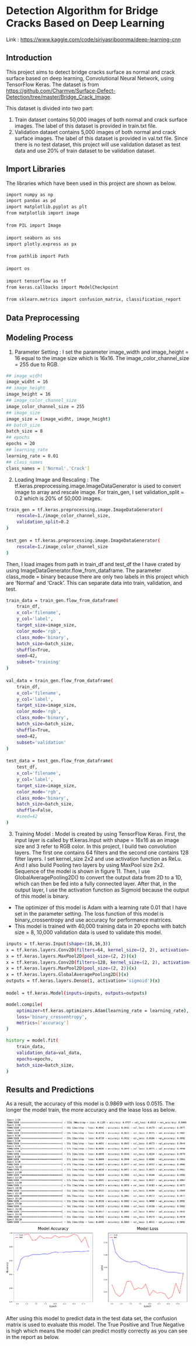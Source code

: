 # Detection Algorithm for Bridge Cracks Based on Deep Learning
Link : https://www.kaggle.com/code/siriyasriboonma/deep-learning-cnn

## Introduction
This project aims to detect bridge cracks surface as normal and crack surface based on deep learning, Convolutional Neural Network, using TensorFlow Keras. The dataset is from https://github.com/Charmve/Surface-Defect-Detection/tree/master/Bridge_Crack_Image.

This dataset is divided into two part:
1.	Train dataset contains 50,000 images of both normal and crack surface images. The label of this dataset is provided in train.txt file.
2.	Validation dataset contains 5,000 images of both normal and crack surface images. The label of this dataset is provided in val.txt file.
Since there is no test dataset, this project will use validation dataset as test data and use 20% of train dataset to be validation dataset.

## Import Libraries
The libraries which have been used in this project are shown as below.
```sh
import numpy as np 
import pandas as pd
import matplotlib.pyplot as plt
from matplotlib import image

from PIL import Image

import seaborn as sns
import plotly.express as px

from pathlib import Path

import os

import tensorflow as tf
from keras.callbacks import ModelCheckpoint

from sklearn.metrics import confusion_matrix, classification_report
```

## Data Preprocessing

## Modeling Process
1. Parameter Setting : I set the parameter image_width and image_height = 16 equal to the image size which is 16x16. The image_color_channel_size = 255 due to RGB. 
```sh
## image_widht
image_widht = 16
## image_height
image_height = 16
## image_color_channel_size
image_color_channel_size = 255
## image_size
image_size = (image_widht, image_height)
## batch_size
batch_size = 8
## epochs
epochs = 20
## learning_rate
learning_rate = 0.01
## class_names
class_names = ['Normal','Crack']
```
2. Loading Image and Rescaling : The tf.keras.preprocessing.image.ImageDataGenerator is used to convert image to array and rescale image. For train_gen, I set validation_split = 0.2 which is 20% of 50,000 images.
```sh
train_gen = tf.keras.preprocessing.image.ImageDataGenerator(
    rescale=1./image_color_channel_size,
    validation_split=0.2
)

test_gen = tf.keras.preprocessing.image.ImageDataGenerator(
    rescale=1./image_color_channel_size
)
```
Then, I load images from path in train_df and test_df the I have crated by using ImageDataGenerator.flow_from_dataframe. The parameter class_mode = binary because there are only two labels in this project which are ‘Normal’ and ‘Crack’. This can separate data into train, validation, and test. 
```sh
train_data = train_gen.flow_from_dataframe(
    train_df,
    x_col='filename',
    y_col='label',
    target_size=image_size,
    color_mode='rgb',
    class_mode='binary',
    batch_size=batch_size,
    shuffle=True,
    seed=42,
    subset='training'
)

val_data = train_gen.flow_from_dataframe(
    train_df,
    x_col='filename',
    y_col='label',
    target_size=image_size,
    color_mode='rgb',
    class_mode='binary',
    batch_size=batch_size,
    shuffle=True,
    seed=42,
    subset='validation'
)

test_data = test_gen.flow_from_dataframe(
    test_df,
    x_col='filename',
    y_col='label',
    target_size=image_size,
    color_mode='rgb',
    class_mode='binary',
    batch_size=batch_size,
    shuffle=False,
    #seed=42
)
```
3. Training Model : Model is created by using TensorFlow Keras. First, the input layer is called by tf.keras.Input with shape = 16x16 as an image size and 3 refer to RGB color. In this project, I build two convolution layers. The first one contains 64 filters and the second one contains 128 filter layers. I set kernel_size 2x2 and use activation function as ReLu. And I also build Pooling two layers by using MaxPool size 2x2. Sequence of the model is shown in figure 11. Then, I use GlobalAveragePooling2D() to convert the output data from 2D to a 1D, which can then be fed into a fully connected layer. After that, in the output layer, I use the activation function as Sigmoid because the output of this model is binary.
- The optimizer of this model is Adam with a learning rate 0.01 that I have set in the parameter setting.  The loss function of this model is binary_crossentropy and use accuracy for performance matrices.
- This model is trained with 40,000 training data in 20 epochs with batch size = 8, 10,000 validation data is used to validate this model.
```sh
inputs = tf.keras.Input(shape=(16,16,3))
x = tf.keras.layers.Conv2D(filters=64, kernel_size=(2, 2), activation='relu')(inputs)
x = tf.keras.layers.MaxPool2D(pool_size=(2, 2))(x)
x = tf.keras.layers.Conv2D(filters=128, kernel_size=(2, 2), activation='relu')(x)
x = tf.keras.layers.MaxPool2D(pool_size=(2, 2))(x)
x = tf.keras.layers.GlobalAveragePooling2D()(x)
outputs = tf.keras.layers.Dense(1, activation='sigmoid')(x)

model = tf.keras.Model(inputs=inputs, outputs=outputs)
```
```sh
model.compile(
    optimizer=tf.keras.optimizers.Adam(learning_rate = learning_rate),
    loss='binary_crossentropy',
    metrics=['accuracy']
)
```
```sh
history = model.fit(
    train_data,
    validation_data=val_data,
    epochs=epochs,
    batch_size=batch_size,
)
```
## Results and Predictions
As a result, the accuracy of this model is 0.9869 with loss 0.0515. The longer the model train, the more accuracy and the lease loss as below.

![The result of model](Result.png)
![Model accuracy](Model_accuracy.png)

After using this model to predict data in the test data set, the confusion matrix is used to evaluate this model. The True Positive and True Negative is high which means the model can predict mostly correctly as you can see in the report as below.
